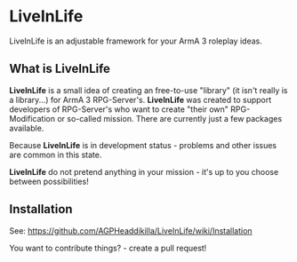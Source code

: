 # LiveInLife
LiveInLife is an adjustable framework for your ArmA 3 roleplay ideas.

## What is LiveInLife
**LiveInLife** is a small idea of creating an free-to-use "library" (it isn't really is a library...) for ArmA 3 RPG-Server's. **LiveInLife** was created to support developers of RPG-Server's who want to create "their own" RPG-Modification or so-called mission.
There are currently just a few packages available.

Because **LiveInLife** is in development status - problems and other issues are common in this state.

**LiveInLife** do not pretend anything in your mission - it's up to you choose between possibilities!

## Installation
See: https://github.com/AGPHeaddikilla/LiveInLife/wiki/Installation

You want to contribute things? - create a pull request!
